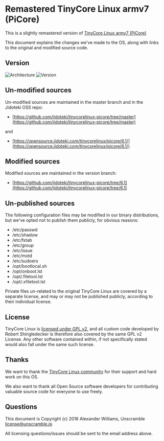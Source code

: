 # Remastered TinyCore Linux armv7 (PiCore)

This is a slightly remastered version of [TinyCore Linux armv7 (PiCore)](http://tinycorelinux.net/)

This document explains the changes we've made to the OS, along with links
to the original and modified source code.

## Version

![Architecture](https://img.shields.io/badge/arch-armv7-brightgreen.svg) ![Version](https://img.shields.io/badge/version-6.1-blue.svg)

## Un-modified sources

Un-modified sources are maintained in the master branch and in the Jidoteki OSS repo:

* [https://github.com/jidoteki/tinycorelinux-picore/tree/master](https://github.com/jidoteki/tinycorelinux-picore/tree/master)

and

* [https://opensource.jidoteki.com/tinycorelinux/picore/6.1/](https://opensource.jidoteki.com/tinycorelinux/picore/6.1/)

## Modified sources

Modified sources are maintained in the version branch:

* [https://github.com/jidoteki/tinycorelinux-picore/tree/6.1](https://github.com/jidoteki/tinycorelinux-picore/tree/6.1)

## Un-published sources

The following configuration files may be modified in our binary distributions,
but we've opted not to publish them publicly, for obvious reasons:

* /etc/passwd
* /etc/shadow
* /etc/fstab
* /etc/group
* /etc/issue
* /etc/motd
* /etc/sudoers
* /opt/bootlocal.sh
* /opt/onboot.lst
* /opt/.filetool.lst
* /opt/.xfiletool.lst

Private files un-related to the original TinyCore Linux are covered by a separate
license, and may or may not be published publicly, according to their individual license.

## License

TinyCore Linux is [licensed under GPL v2](LICENSE), and all custom code developed
by Robert Shingledecker is therefore also covered by the same GPL v2 License.
Any other software contained within, if not specifically stated would also fall
under the same such license.

## Thanks

We want to thank the [TinyCore Linux community](http://forum.tinycorelinux.net/)
for their support and hard work on this OS.

We also want to thank all Open Source software developers for contributing
valuable source code for everyone to use freely.

## Questions

This document is Copyright (c) 2016 Alexander Williams, Unscramble license@unscramble.jp

All licensing questions/issues should be sent to the email address above.
